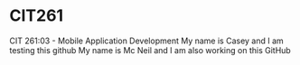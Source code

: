 # CIT261
CIT 261:03 - Mobile Application Development
 My name is Casey and I am testing this github
 My name is Mc Neil and I am also working on this GitHub
